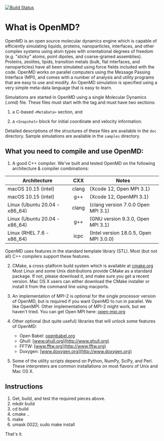 [![Build Status](https://travis-ci.com/OpenMD/OpenMD.svg?branch=master)](https://travis-ci.com/OpenMD/OpenMD)

# What is OpenMD?

OpenMD is an open source molecular dynamics engine which is capable of
efficiently simulating liquids, proteins, nanoparticles, interfaces,
and other complex systems using atom types with orientational degrees
of freedom (e.g. "sticky" atoms, point dipoles, and coarse-grained
assemblies). Proteins, zeolites, lipids, transition metals (bulk, flat
interfaces, and nanoparticles) have all been simulated using force
fields included with the code. OpenMD works on parallel computers
using the Message Passing Interface (MPI), and comes with a number of
analysis and utility programs that are easy to use and modify. An
OpenMD simulation is specified using a very simple meta-data language
that is easy to learn.

Simulations are started in OpenMD using a single Molecular Dynamics (.omd)
file.  These files must start with the <OpenMD> tag and must have two
sections:

  1) a C-based `<MetaData>` section, and 

  2) a `<Snapshot>` block for initial coordinate and velocity information.

Detailed descriptions of the structures of these files are available
in the `doc` directory.  Sample simulations are available in the
`samples` directory.

## What you need to compile and use OpenMD:

 1) A good C++ compiler.  We've built and tested OpenMD on the
    following architecture & compiler combinations:

| Architecture                   |  CXX | Notes                                     |
|--------------------------------|:----:|-------------------------------------------|
| macOS 10.15 (intel)            | clang| (Xcode 12, Open MPI 3.1)                  |
| macOS 10.15 (intel)            | g++  | (Xcode 12, OpenMPI 3.1)                   |
| Linux (Ubuntu 20.04 - x86\_64) | clang| (clang version 7.0.0 Open MPI 3.1)        |
| Linux (Ubuntu 20.04 - x86\_64) | g++  | (GNU version 9.3.0, Open MPI 3.1)         |
| Linux (RHEL 7.6 - x86\_64)     | icpc | (Intel version 18.0.5, Open MPI 3.0.0)    |

   OpenMD uses features in the standard template library (STL). Most (but 
   not all) C++ compilers support these features.

 2) CMake, a cross-platform build system which is available at
    [cmake.org](http://www.cmake.org)  Most Linux and some Unix distributions
    provide CMake as a standard package. If not, please download it,
    and make sure you get a recent version. Mac OS X users can either
    download the CMake installer or install it from the command line
    using macports.

 3) An implementation of MPI-2 is optional for the single processor
    version of OpenMD, but is required if you want OpenMD to run in
    parallel. We like OpenMPI. Other implementations of MPI-2 might
    work, but we haven't tried.  You can get Open MPI here:
    [open-mpi.org](http://www.open-mpi.org/)

 4) Other optional (but quite useful) libraries that will unlock some
    features of OpenMD:

      + Open Babel:  [openbabel.org](http://openbabel.org)
      + Qhull:       [www.qhull.org](http://www.qhull.org)
      + FFTW:        [www.fftw.org](http://www.fftw.org)
      + Doxygen:     [www.doxygen.org](http://www.doxygen.org)

 5) Some of the utility scripts depend on Python, NumPy, SciPy, and Perl.  
    These interpreters are common installations on most flavors of Unix and
    Mac OS X.

## Instructions

 1) Get, build, and test the required pieces above.
 2) mkdir build
 3) cd build
 4) cmake ..
 5) make
 6) umask 0022; sudo make install

That's it.
